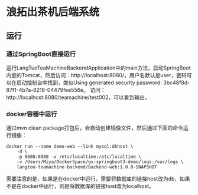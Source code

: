 # 浪拓出茶机后端系统

## 运行
### 通过SpringBoot直接运行
运行LangTuoTeaMachineBackendApplication中的main方法，启动SpringBoot内嵌的Tomcat，然后访问：http://localhost:8080/，用户名默认是user，密码可以在启动控制台中找到，类似Using generated security password: 3bc48f8d-87f1-4b7a-8218-04479fee556e。
访问：http://localhost:8080/teamachine/test002，可以看到输出。
### docker容器中运行
通过mvn clean package打包后，会自动创建镜像文件，然后通过下面的命令运行镜像：
````
docker run --name demo-web --link mysql:dbhost \
    -d \
    -p 8080:8080 -v /etc/localtime:/etc/localtime \
    -v /Users/Miya/DockerSpace/gx-springboot3-demo/logs:/var/logs \
    langtou-teamachine-backend/backend-web:1.0.0-SNAPSHOT
````
需要注意的是，如果是在docker中运行，需要将数据库的链接host改为db，如果不是在docker中运行，则是将数据库的链接host改为localhost。